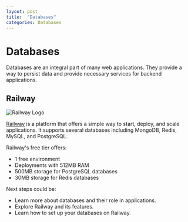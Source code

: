 ```yaml
---
layout: post
title:  "Databases"
categories: Databases
---
```


# Databases

Databases are an integral part of many web applications. They provide a way to persist data and provide necessary services for backend applications.

## Railway

![Railway Logo](https://avatars.githubusercontent.com/u/66716858?s=200&v=4)

[Railway](https://railway.app/) is a platform that offers a simple way to start, deploy, and scale applications. It supports several databases including MongoDB, Redis, MySQL, and PostgreSQL.

Railway's free tier offers:

- 1 free environment
- Deployments with 512MB RAM
- 500MB storage for PostgreSQL databases
- 30MB storage for Redis databases

Next steps could be:

- Learn more about databases and their role in applications.
- Explore Railway and its features.
- Learn how to set up your databases on Railway.